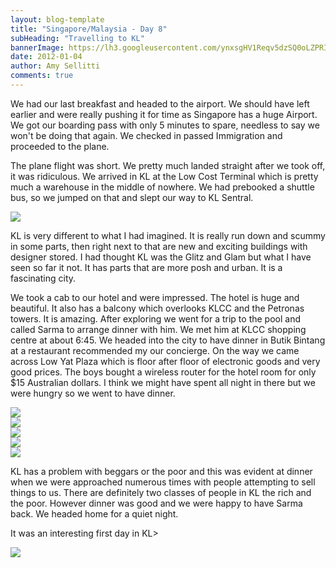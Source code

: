 ```yaml
---
layout: blog-template
title: "Singapore/Malaysia - Day 8"
subHeading: "Travelling to KL"
bannerImage: https://lh3.googleusercontent.com/ynxsgHV1Reqv5dzSQ0oLZPRIXu386XpvclC-_ZIuJ9sdRXUjY_uaMqbaGjHu9bxWW540LH9R-5e8ozAdb0u1aCxKJkh2X1CuCTJCaWjZgWXx5kjDNj0Hiel0y9TS4PFmo_O3_KLBQA
date: 2012-01-04
author: Amy Sellitti
comments: true
---
```


We had our last breakfast and headed to the airport. We should have left earlier and were really pushing it for time as Singapore has a huge Airport.  We got our boarding pass with only 5 minutes to spare, needless to say we won't be doing that again. We checked in passed Immigration and proceeded to the plane.

The plane flight was short. We  pretty much landed straight after we took off, it was ridiculous. We arrived in KL at the Low Cost Terminal which is pretty much a warehouse in the middle of nowhere. We had prebooked a shuttle bus, so we jumped on that and slept our way to KL Sentral.

<div class="center-image"><img src="https://lh3.googleusercontent.com/aSJXpvsEHNisFH-McKztE3gqewP-wsF_mD6rVbsu8bdvaEGA7SBmhiiv8fWTQCYDqS9dKPK-R_Y-vga_8E9cTGmH4yfcAsMWTZzYdX1uDqsdx3r5DLZnSr0LhUPWh1j1UvPoTkeTMw" /></div>

KL is very different to what I had imagined. It is really run down and scummy in some parts, then right next to that are new and exciting buildings with designer stored. I had thought KL was the Glitz and Glam but what I have seen so far it not. It has parts that are more posh and urban. It is a fascinating city. 

We took a cab to our hotel and were impressed. The hotel is huge and beautiful. It also has a balcony which overlooks KLCC and the Petronas towers. It is amazing. After exploring we went for a trip to the pool and called Sarma to arrange dinner with him. We met him at KLCC shopping centre at about 6:45. We headed into the city to have dinner in Butik Bintang at a restaurant recommended my our concierge. On the way we came across Low Yat Plaza which is floor after floor of electronic goods and very good prices. The boys bought a wireless router for the hotel room for only $15 Australian dollars. I think we might have spent all night in there but we were hungry so we went to have dinner.

<div class="center-image"><img src="https://lh3.googleusercontent.com/ynxsgHV1Reqv5dzSQ0oLZPRIXu386XpvclC-_ZIuJ9sdRXUjY_uaMqbaGjHu9bxWW540LH9R-5e8ozAdb0u1aCxKJkh2X1CuCTJCaWjZgWXx5kjDNj0Hiel0y9TS4PFmo_O3_KLBQA" /></div>
<div class="center-image"><img src="https://lh3.googleusercontent.com/BDSWbLHJaDrMY-Z4B-Okgy2YwDuPc1qmNO9NR96UCgSjLqT4W1HSnLN25-J2oUlq5Tp-v7cjgNQ6Uo00Vz1DL2pd0uUMQ9mwvERSk_AOnIuGms5765GvnVKr2b6-qFXpcjH0oOUsyg" /></div>
<div class="center-image"><img src="https://lh3.googleusercontent.com/JiMvoAsVSvXOSC1aSrM3t0RM4vdPoKzmHHBaE1gIzAuKk_jzUxeiO8BTf-i6FGjz5L8R4E3Cme3WdnQPji4m5fKT-UKRdTcnVg20mn87_ERN2_Jd2_L2SVb18Kg1AK0Bkcy2N326KQ" /></div>
<div class="center-image"><img src="https://lh3.googleusercontent.com/G3IBMxyfTCNseMwKiGbiRFrOzXltdbTfRh89lK1jmbRzYjzbZ8HRYwih2OIgbsX6U9kO5Xvgbqz2znvrkuANEDRfEdFgdeo06YXy-LYTCuB1Wfupp0fHcXj7RLXPmvOUoNTADhygiw" /></div>
<div class="center-image"><img src="https://lh3.googleusercontent.com/AcwzXJKkdq-7LRsgND6mpEyjcTmi_ZuQa1Xbq1jWDqL7fBZ321j4FBdybEI2GJ888Yu4cRAFG53b-gvCByTuQ0hKqhui5bZSKZvBXXTk7s3Y_4CNb5vmLltGldEk4i46r6pdDmptlA" /></div>

KL has a problem with beggars or the poor and this was evident at dinner when we were approached numerous times with people attempting to sell things to us. There are definitely two classes of people in KL the rich and the poor. However dinner was good and we were happy to have Sarma back. We headed home for a quiet night.

It was an interesting first day in KL>

<div class="center-image"><img src="https://lh3.googleusercontent.com/xstBYsat2cSlN1W83fgzkTOZpAMeoxSuxG2SapT1x_l4fqacVSLumEKlKzJ7IrYsLxstTk_FcmNSl12Y2vOoE2WraVFp8hQerXOw-AwHny3xAv_GAJDmsWhlGBgjP3nQil__pkr17g" /></div>






